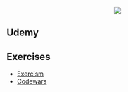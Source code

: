 <p align="center">
  <img src="../.assets/images/solidity.ico"/>
</p>

## Udemy

## Exercises

- [Exercism](../exercism/solidity)
- [Codewars](../codewars/solidity)

